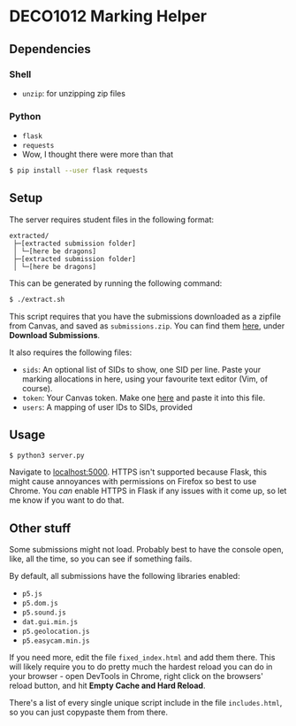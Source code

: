 # DECO1012 Marking Helper

## Dependencies

### Shell

- `unzip`: for unzipping zip files

### Python

- `flask`
- `requests`
- Wow, I thought there were more than that

```bash
$ pip install --user flask requests
```

## Setup

The server requires student files in the following format:

```
extracted/
 ├─[extracted submission folder]
 │ └─[here be dragons]
 ├─[extracted submission folder]
 │ └─[here be dragons]
```

This can be generated by running the following command:

```bash
$ ./extract.sh
```
 
This script requires that you have the submissions downloaded as a zipfile from
Canvas, and saved as `submissions.zip`. You can find them
[here](https://canvas.sydney.edu.au/courses/13984/assignments/130963), under **Download Submissions**.

It also requires the following files:

- `sids`: An optional list of SIDs to show, one SID per line. Paste your marking allocations in here,
  using your favourite text editor (Vim, of course).
- `token`: Your Canvas token. Make one
  [here](https://canvas.instructure.com/doc/api/file.oauth.html#manual-token-generation) and paste it into this file.
- `users`: A mapping of user IDs to SIDs, provided

## Usage

```bash
$ python3 server.py
```

Navigate to [localhost:5000](http://localhost:5000). HTTPS isn't supported
because Flask, this might cause annoyances with permissions on
Firefox so best to use Chrome. You *can* enable HTTPS in Flask if any issues
with it come up, so let me know if you want to do that.

## Other stuff

Some submissions might not load. Probably best to have the console open, like,
all the time, so you can see if something fails.

By default, all submissions have the following libraries enabled:

- `p5.js`
- `p5.dom.js`
- `p5.sound.js`
- `dat.gui.min.js`
- `p5.geolocation.js`
- `p5.easycam.min.js`

If you need more, edit the file `fixed_index.html` and add them there. This
will likely require you to do pretty much the hardest reload you can do in your
browser - open DevTools in Chrome, right click on the browsers' reload button,
and hit **Empty Cache and Hard Reload**.

There's a list of every single unique script include in the file `includes.html`,
so you can just copypaste them from there.
